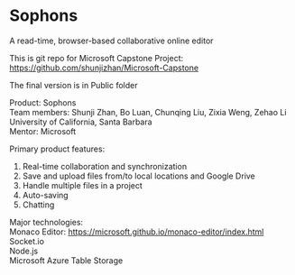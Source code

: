 # Sophons

A read-time, browser-based collaborative online editor

This is git repo for Microsoft Capstone Project: 
https://github.com/shunjizhan/Microsoft-Capstone

The final version is in Public folder

Product: Sophons<br/>
Team members: Shunji Zhan, Bo Luan, Chunqing Liu, Zixia Weng, Zehao Li<br/>
University of California, Santa Barbara<br/>
Mentor: Microsoft

Primary product features:<br/>
1. Real-time collaboration and synchronization<br/>
2. Save and upload files from/to local locations and Google Drive<br/>
3. Handle multiple files in a project<br/>
4. Auto-saving<br/>
5. Chatting<br/>

Major technologies:<br/>
Monaco Editor: https://microsoft.github.io/monaco-editor/index.html <br/>
Socket.io <br/>
Node.js <br/>
Microsoft Azure Table Storage